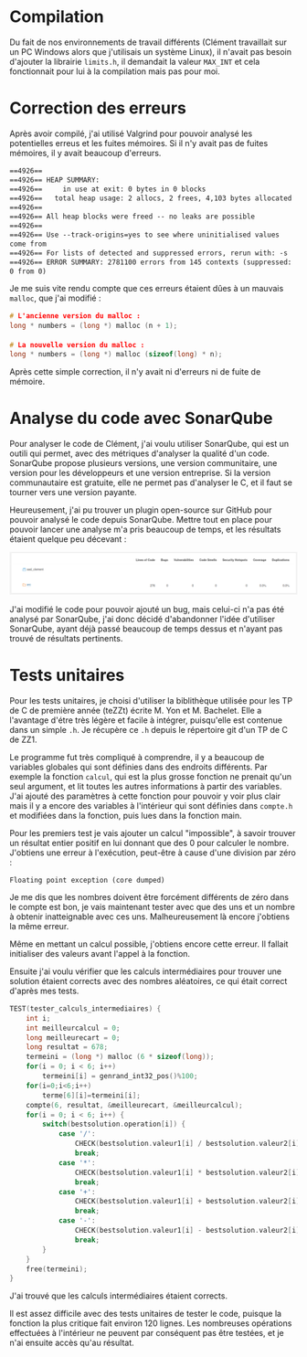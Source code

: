 # Compilation

Du fait de nos environnements de travail différents (Clément travaillait sur un PC Windows alors que j'utilisais un système Linux), il n'avait pas besoin d'ajouter la librairie `limits.h`, il demandait la valeur `MAX_INT` et cela fonctionnait pour lui à la compilation mais pas pour moi.

# Correction des erreurs

Après avoir compilé, j'ai utilisé Valgrind pour pouvoir analysé les potentielles erreus et les fuites mémoires. Si il n'y avait pas de fuites mémoires, il y avait beaucoup d'erreurs.

```
==4926== 
==4926== HEAP SUMMARY:
==4926==     in use at exit: 0 bytes in 0 blocks
==4926==   total heap usage: 2 allocs, 2 frees, 4,103 bytes allocated
==4926== 
==4926== All heap blocks were freed -- no leaks are possible
==4926== 
==4926== Use --track-origins=yes to see where uninitialised values come from
==4926== For lists of detected and suppressed errors, rerun with: -s
==4926== ERROR SUMMARY: 2781100 errors from 145 contexts (suppressed: 0 from 0)
```

Je me suis vite rendu compte que ces erreurs étaient dûes à un mauvais `malloc`, que j'ai modifié :

``` C
# L'ancienne version du malloc :
long * numbers = (long *) malloc (n + 1);

# La nouvelle version du malloc :
long * numbers = (long *) malloc (sizeof(long) * n);
```

Après cette simple correction, il n'y avait ni d'erreurs ni de fuite de mémoire.

# Analyse du code avec SonarQube

Pour analyser le code de Clément, j'ai voulu utiliser SonarQube, qui est un outili qui permet, avec des métriques d'analyser la qualité d'un code. SonarQube propose plusieurs versions, une version communitaire, une version pour les développeurs et une version entreprise. Si la version communautaire est gratuite, elle ne permet pas d'analyser le C, et il faut se tourner vers une version payante. 

Heureusement, j'ai pu trouver un plugin open-source sur GitHub pour pouvoir analysé le code depuis SonarQube. Mettre tout en place pour pouvoir lancer une analyse m'a pris beaucoup de temps, et les résultats étaient quelque peu décevant :

![](images/sonarqube1.png)

J'ai modifié le code pour pouvoir ajouté un bug, mais celui-ci n'a pas été analysé par SonarQube, j'ai donc décidé d'abandonner l'idée d'utiliser SonarQube, ayant déjà passé beaucoup de temps dessus et n'ayant pas trouvé de résultats pertinents.

# Tests unitaires

Pour les tests unitaires, je choisi d'utiliser la biblithèque utilisée pour les TP de C de première année (teZZt) écrite M. Yon et M. Bachelet. Elle a l'avantage d'étre très légère et facile à intégrer, puisqu'elle est contenue dans un simple `.h`. Je récupère ce `.h` depuis le répertoire git d'un TP de C de ZZ1.

Le programme fut très compliqué à comprendre, il y a beaucoup de variables globales qui sont définies dans des endroits différents. Par exemple la fonction `calcul`, qui est la plus grosse fonction ne prenait qu'un seul argument, et lit toutes les autres informations à partir des variables. J'ai ajouté des paramètres à cette fonction pour pouvoir y voir plus clair mais il y a encore des variables à l'intérieur qui sont définies dans `compte.h` et modifiées dans la fonction, puis lues dans la fonction main.

Pour les premiers test je vais ajouter un calcul "impossible", à savoir trouver un résultat entier positif en lui donnant que des 0 pour calculer le nombre.
J'obtiens une erreur à l'exécution, peut-être à cause d'une division par zéro :

```
Floating point exception (core dumped)
```

Je me dis que les nombres doivent être forcément différents de zéro dans le compte est bon, je vais maintenant tester avec que des uns et un nombre à obtenir inatteignable avec ces uns.
Malheureusement là encore j'obtiens la même erreur.

Même en mettant un calcul possible, j'obtiens encore cette erreur. Il fallait initialiser des valeurs avant l'appel à la fonction.

Ensuite j'ai voulu vérifier que les calculs intermédiaires pour trouver une solution étaient corrects avec des nombres aléatoires, ce qui était correct d'après mes tests.

``` C
TEST(tester_calculs_intermediaires) {
    int i;
    int meilleurcalcul = 0;
    long meilleurecart = 0;
    long resultat = 678;
    termeini = (long *) malloc (6 * sizeof(long));
    for(i = 0; i < 6; i++)
        termeini[i] = genrand_int32_pos()%100;
    for(i=0;i<6;i++)  
        terme[6][i]=termeini[i];
    compte(6, resultat, &meilleurecart, &meilleurcalcul);
    for(i = 0; i < 6; i++) {
        switch(bestsolution.operation[i]) {
            case '/': 
                CHECK(bestsolution.valeur1[i] / bestsolution.valeur2[i] == bestsolution.resultat[i]);
                break;
            case '*':
                CHECK(bestsolution.valeur1[i] * bestsolution.valeur2[i] == bestsolution.resultat[i]);
                break;
            case '+':
                CHECK(bestsolution.valeur1[i] + bestsolution.valeur2[i] == bestsolution.resultat[i]);
                break;
            case '-':
                CHECK(bestsolution.valeur1[i] - bestsolution.valeur2[i] == bestsolution.resultat[i]);
                break;
        }
    }
    free(termeini);
}
```

J'ai trouvé que les calculs intermédiaires étaient corrects.

Il est assez difficile avec des tests unitaires de tester le code, puisque la fonction la plus critique fait environ 120 lignes. Les nombreuses opérations effectuées à l'intérieur ne peuvent par conséquent pas être testées, et je n'ai ensuite accès qu'au résultat.